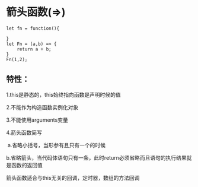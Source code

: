 # 箭头函数(=>)

```
let fn = function(){

}
let Fn = (a,b) => {
	return a + b;
}
Fn(1,2);
```

## 特性：

1.this是静态的，this始终指向函数是声明时候的值

2.不能作为构造函数实例化对象

3.不能使用arguments变量

4.箭头函数简写

​		a.省略小括号，当形参有且只有一个的时候

​		b.省略箭头，当代码体语句只有一条，此时return必须省略而且语句的执行结果就是函数的返回值

箭头函数适合与this无关的回调，定时器，数组的方法回调